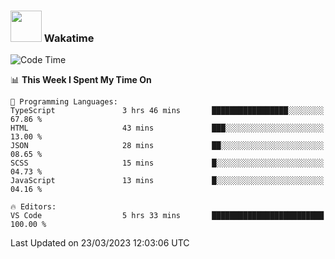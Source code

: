 ### <img src="https://media.giphy.com/media/VgCDAzcKvsR6OM0uWg/giphy.gif" width="50"> Wakatime

  <!--START_SECTION:waka-->
![Code Time](http://img.shields.io/badge/Code%20Time-1%2C327%20hrs%2013%20mins-blue)

📊 **This Week I Spent My Time On** 

```text
💬 Programming Languages: 
TypeScript               3 hrs 46 mins       █████████████████░░░░░░░░   67.86 % 
HTML                     43 mins             ███░░░░░░░░░░░░░░░░░░░░░░   13.00 % 
JSON                     28 mins             ██░░░░░░░░░░░░░░░░░░░░░░░   08.65 % 
SCSS                     15 mins             █░░░░░░░░░░░░░░░░░░░░░░░░   04.73 % 
JavaScript               13 mins             █░░░░░░░░░░░░░░░░░░░░░░░░   04.16 % 

🔥 Editors: 
VS Code                  5 hrs 33 mins       █████████████████████████   100.00 % 
```


 Last Updated on 23/03/2023 12:03:06 UTC
<!--END_SECTION:waka-->
